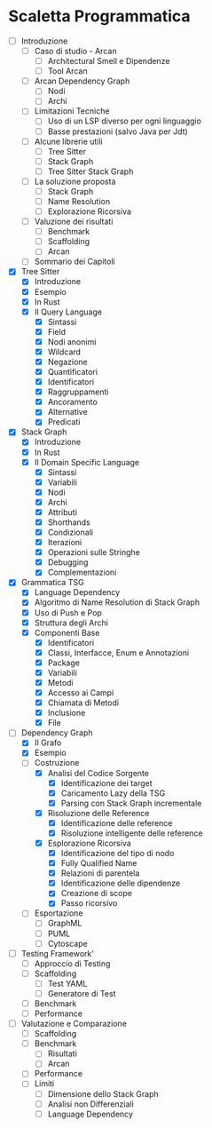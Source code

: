 # Scaletta Programmatica

- [ ] Introduzione
    - [ ] Caso di studio - Arcan
      - [ ] Architectural Smell e Dipendenze
      - [ ] Tool Arcan
    - [ ] Arcan Dependency Graph
      - [ ] Nodi
      - [ ] Archi
    - [ ] Limitazioni Tecniche
      - [ ] Uso di un LSP diverso per ogni linguaggio
      - [ ] Basse prestazioni (salvo Java per Jdt)
    - [ ] Alcune librerie utili
      - [ ] Tree Sitter
      - [ ] Stack Graph
      - [ ] Tree Sitter Stack Graph
    - [ ] La soluzione proposta
      - [ ] Stack Graph
      - [ ] Name Resolution
      - [ ] Explorazione Ricorsiva
    - [ ] Valuzione dei risultati
      - [ ] Benchmark
      - [ ] Scaffolding
      - [ ] Arcan
    - [ ] Sommario dei Capitoli
- [x] Tree Sitter
    - [x] Introduzione
    - [x] Esempio
    - [x] In Rust
    - [x] Il Query Language
      - [x] Sintassi
      - [x] Field
      - [x] Nodi anonimi
      - [x] Wildcard
      - [x] Negazione
      - [x] Quantificatori
      - [x] Identificatori
      - [x] Raggruppamenti
      - [x] Ancoramento
      - [x] Alternative
      - [x] Predicati
- [x] Stack Graph
    - [x] Introduzione
    - [x] In Rust
    - [x] Il Domain Specific Language
      - [x] Sintassi
      - [x] Variabili
      - [x] Nodi
      - [x] Archi
      - [x] Attributi
      - [x] Shorthands
      - [x] Condizionali
      - [x] Iterazioni
      - [x] Operazioni sulle Stringhe
      - [x] Debugging
      - [x] Complementazioni
- [x] Grammatica TSG
    - [x] Language Dependency
    - [x] Algoritmo di Name Resolution di Stack Graph
    - [x] Uso di Push e Pop
    - [x] Struttura degli Archi
    - [x] Componenti Base
      - [x] Identificatori
      - [x] Classi, Interfacce, Enum e Annotazioni
      - [x] Package
      - [x] Variabili
      - [x] Metodi
      - [x] Accesso ai Campi
      - [x] Chiamata di Metodi
      - [x] Inclusione
      - [x] File
- [ ] Dependency Graph
    - [x] Il Grafo
    - [x] Esempio
    - [ ] Costruzione
      - [x] Analisi del Codice Sorgente
        - [x] Identificazione dei target
        - [x] Caricamento Lazy della TSG
        - [x] Parsing con Stack Graph incrementale
      - [x] Risoluzione delle Reference
        - [x] Identificazione delle reference
        - [x] Risoluzione intelligente delle reference
      - [x] Esplorazione Ricorsiva
        - [x] Identificazione del tipo di nodo
        - [x] Fully Qualified Name
        - [x] Relazioni di parentela
        - [x] Identificazione delle dipendenze
        - [x] Creazione di scope
        - [x] Passo ricorsivo
    - [ ] Esportazione
      - [ ] GraphML
      - [ ] PUML
      - [ ] Cytoscape
- [ ] Testing Framework'
    - [ ] Approccio di Testing
    - [ ] Scaffolding
      - [ ] Test YAML
      - [ ] Generatore di Test
    - [ ] Benchmark
    - [ ] Performance
- [ ] Valutazione e Comparazione
    - [ ] Scaffolding
    - [ ] Benchmark
      - [ ] Risultati
      - [ ] Arcan
    - [ ] Performance
    - [ ] Limiti
      - [ ] Dimensione dello Stack Graph
      - [ ] Analisi non Differenziali
      - [ ] Language Dependency

[//]: <> (- [ ] Socialismo e Barbarie)
[//]: <> (  - [ ] Scarica barile sul neo liberismo)
[//]: <> (  - [ ] Insulti gratuiti a Istituto Liberale)
[//]: <> (  - [ ] Ode alla Carrozza Vicinale Piano Ribassato)
